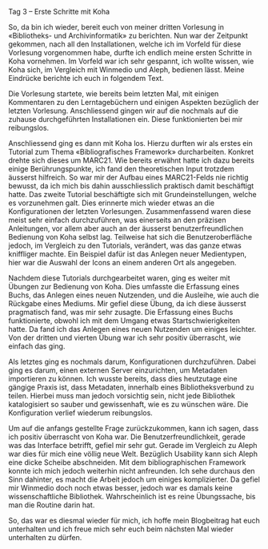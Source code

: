 <title>Tag 3</title>

Tag 3 – Erste Schritte mit Koha

So, da bin ich wieder, bereit euch von meiner dritten Vorlesung in «Bibliotheks- und Archivinformatik» zu berichten. Nun war der Zeitpunkt gekommen, nach all den Installationen, welche ich im Vorfeld für diese Vorlesung vorgenommen habe, durfte ich endlich meine ersten Schritte in Koha vornehmen. Im Vorfeld war ich sehr gespannt, ich wollte wissen, wie Koha sich, im Vergleich mit Winmedio und Aleph, bedienen lässt. Meine Eindrücke berichte ich euch in folgendem Text. 

Die Vorlesung startete, wie bereits beim letzten Mal, mit einigen Kommentaren zu den Lerntagebüchern und einigen Aspekten bezüglich der letzten Vorlesung. Anschliessend gingen wir auf die nochmals auf die zuhause durchgeführten Installationen ein. Diese funktionierten bei mir reibungslos. 

Anschliessend ging es dann mit Koha los. Hierzu durften wir als erstes ein Tutorial zum Thema «Bibliografisches Framework» durcharbeiten. Konkret drehte sich dieses um MARC21. Wie bereits erwähnt hatte ich dazu bereits einige Berührungspunkte, ich fand den theoretischen Input trotzdem äusserst hilfreich. So war mir der Aufbau eines MARC21-Felds nie richtig bewusst, da ich mich  bis dahin ausschliesslich praktisch damit beschäftigt hatte. Das zweite Tutorial beschäftigte sich mit Grundeinstellungen, welche es vorzunehmen galt. Dies erinnerte mich wieder etwas an die Konfigurationen der letzten Vorlesungen. Zusammenfassend waren diese meist sehr einfach durchzuführen, was einerseits an den präzisen Anleitungen, vor allem aber auch an der äusserst benutzerfreundlichen Bedienung von Koha selbst lag. Teilweise hat sich die Benutzeroberfläche jedoch, im Vergleich zu den Tutorials, verändert, was das ganze etwas kniffliger machte. Ein Beispiel dafür ist das Anlegen neuer Medientypen, hier war die Auswahl der Icons an einem anderen Ort als angegeben. 

Nachdem diese Tutorials durchgearbeitet waren, ging es weiter mit Übungen zur Bedienung von Koha. Dies umfasste die Erfassung eines Buchs, das Anlegen eines neuen Nutzenden, und die Ausleihe, wie auch die Rückgabe eines Mediums. Mir gefiel diese Übung, da ich diese äusserst pragmatisch fand, was mir sehr zusagte. Die Erfassung eines Buchs funktionierte, obwohl ich mit dem Umgang etwas Startschwierigkeiten hatte. Da fand ich das Anlegen eines neuen Nutzenden um einiges leichter. Von der dritten und vierten Übung war ich sehr positiv überrascht, wie einfach das ging. 

Als letztes ging es nochmals darum, Konfigurationen durchzuführen. Dabei ging es darum, einen externen Server einzurichten, um Metadaten importieren zu können. Ich wusste bereits, dass dies heutzutage eine gängige Praxis ist, dass Metadaten, innerhalb eines Bibliotheksverbund zu teilen. Hierbei muss man jedoch vorsichtig sein, nicht jede Bibliothek katalogisiert so sauber und gewissenhaft, wie es zu wünschen wäre. Die Konfiguration verlief wiederum reibungslos.

Um auf die anfangs gestellte Frage zurückzukommen, kann ich sagen, dass ich positiv überrascht von Koha war. Die Benutzerfreundlichkeit, gerade was das Interface betrifft, gefiel mir sehr gut. Gerade im Vergleich zu Aleph war dies für mich eine völlig neue Welt. Bezüglich Usability kann sich Aleph eine dicke Scheibe abschneiden. Mit dem bibliographischen Framework konnte ich mich jedoch weiterhin nicht anfreunden. Ich sehe durchaus den Sinn dahinter, es macht die Arbeit jedoch um einiges komplizierter. Da gefiel mir Winmedio doch noch etwas besser, jedoch war es damals keine wissenschaftliche Bibliothek. Wahrscheinlich ist es reine Übungssache, bis man die Routine darin hat. 

So, das war es diesmal wieder für mich, ich hoffe mein Blogbeitrag hat euch unterhalten und ich freue mich sehr euch beim nächsten Mal wieder unterhalten zu dürfen. 
